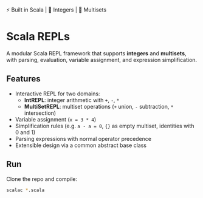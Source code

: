 
⚡ Built in Scala | 🔢 Integers | 🎒 Multisets  

# Scala REPLs

A modular Scala REPL framework that supports **integers** and **multisets**, with parsing, evaluation, variable assignment, and expression simplification.

## Features
- Interactive REPL for two domains:
  - **IntREPL**: integer arithmetic with `+`, `-`, `*`
  - **MultiSetREPL**: multiset operations (`+` union, `-` subtraction, `*` intersection)
- Variable assignment (`x = 3 * 4`)
- Simplification rules (e.g. `a - a = 0`, `{}` as empty multiset, identities with 0 and 1)
- Parsing expressions with normal operator precedence
- Extensible design via a common abstract base class

## Run
Clone the repo and compile:

```bash
scalac *.scala
